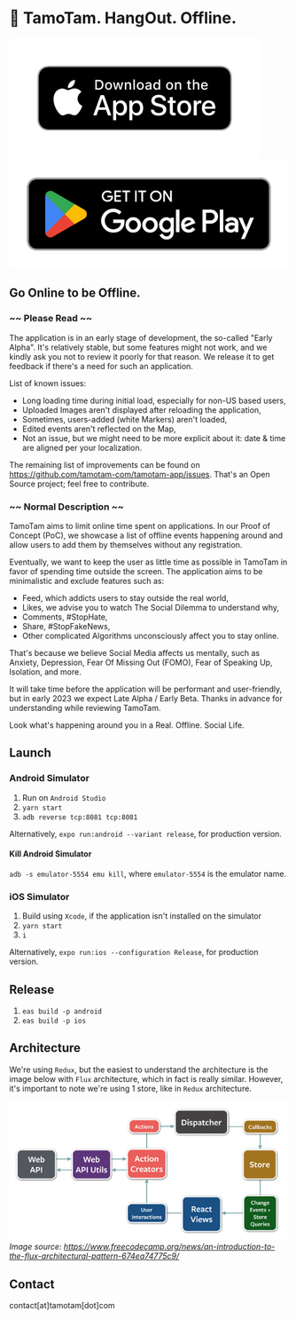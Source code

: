 # 🤙 TamoTam. HangOut. Offline.

[![TamoTam in Apple App Store](docs/AppleAppStoreButton.png)](https://apps.apple.com/pl/app/tamotam-hangout-offline/id1625649957)
[![TamoTam in Google Play Store](docs/GooglePlayStoreButton.png)](https://play.google.com/store/apps/details?id=com.tamotam.application)

## Go Online to be Offline.

### ~~ Please Read ~~

The application is in an early stage of development, the so-called "Early Alpha".
It's relatively stable, but some features might not work, and we kindly ask you not to review it poorly for that reason. We release it to get feedback if there's a need for such an application.

List of known issues:
- Long loading time during initial load, especially for non-US based users,
- Uploaded Images aren't displayed after reloading the application,
- Sometimes, users-added (white Markers) aren't loaded,
- Edited events aren't reflected on the Map,
- Not an issue, but we might need to be more explicit about it: date & time are aligned per your localization.

The remaining list of improvements can be found on https://github.com/tamotam-com/tamotam-app/issues.
That's an Open Source project; feel free to contribute.

### ~~ Normal Description ~~
TamoTam aims to limit online time spent on applications. In our Proof of Concept (PoC), we showcase a list of offline events happening around and allow users to add them by themselves without any registration.

Eventually, we want to keep the user as little time as possible in TamoTam in favor of spending time outside the screen.
The application aims to be minimalistic and exclude features such as:
- Feed, which addicts users to stay outside the real world,
- Likes, we advise you to watch The Social Dilemma to understand why,
- Comments, #StopHate,
- Share, #StopFakeNews,
- Other complicated Algorithms unconsciously affect you to stay online.

That's because we believe Social Media affects us mentally, such as Anxiety, Depression, Fear Of Missing Out (FOMO), Fear of Speaking Up, Isolation, and more.

It will take time before the application will be performant and user-friendly, but in early 2023 we expect Late Alpha / Early Beta.
Thanks in advance for understanding while reviewing TamoTam.

Look what's happening around you in a Real. Offline. Social Life.

## Launch

### Android Simulator

1. Run on `Android Studio`
2. `yarn start`
3. `adb reverse tcp:8081 tcp:8081`

Alternatively, `expo run:android --variant release`, for production version.

#### Kill Android Simulator

`adb -s emulator-5554 emu kill`, where `emulator-5554` is the emulator name.

### iOS Simulator

1. Build using `Xcode`, if the application isn't installed on the simulator
2. `yarn start`
3. `i`

Alternatively, `expo run:ios --configuration Release`, for production version.

## Release

1. `eas build -p android`
2. `eas build -p ios`

## Architecture

We're using `Redux`, but the easiest to understand the architecture is the image below with `Flux` architecture, which in fact is really similar. However, it's important to note we're using 1 store, like in `Redux` architecture.

![Architecture image](docs/architecture.png)
*Image source: https://www.freecodecamp.org/news/an-introduction-to-the-flux-architectural-pattern-674ea74775c9/*

## Contact

contact[at]tamotam[dot]com
